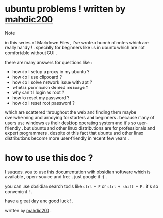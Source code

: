# ubuntu problems ! written by [mahdic200](https://github.com/mahdic200)

> [!NOTE]

in this series of Markdown Files , I've wrote a bunch of notes which are really handy ! . specially for beginners like us in ubuntu which are not comfortable without GUI .

there are many answers for questions like :
- how do I setup a proxy in my ubuntu ?
- how do I use clipboard ?
- how do I solve network issue with apt ?
- what is permission denied message ?
- why can't I login as root ?
- how to reset my password ?
- how do I reset root password ?

which are scattered throughout the web and finding them maybe overwhelming and annoying for starters and beginners . because many of users use windows as their desktop operating system and it's so user-friendly . but ubuntu and other linux distributions are for professionals and expert programmers . despite of this fact that ubuntu and other linux distributions become more user-friendly in recent few years .

# how to use this doc ?
I suggest you to use this documentation with obsidian software which is available , open-source and free . just google it :) .

you can use obsidian search tools like `ctrl + F` or `ctrl + shift + F` . it's so convenient ! .

have a great day and good luck ! .

written by [mahdic200](https://github.com/mahdic200) .




